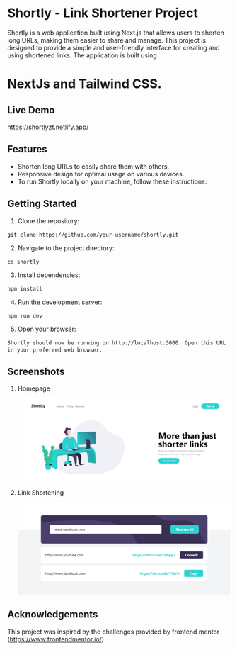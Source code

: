 # Shortly - Link Shortener Project
Shortly is a web application built using Next.js that allows users to shorten long URLs, making them easier to share and manage. This project is designed to provide a simple and user-friendly interface for creating and using shortened links.
The application is built using  <h1>NextJs and Tailwind CSS.</h1>

## Live Demo
https://shortlyzt.netlify.app/
## Features
- Shorten long URLs to easily share them with others.
- Responsive design for optimal usage on various devices.
- To run Shortly locally on your machine, follow these instructions:

## Getting Started
1. Clone the repository:
```
git clone https://github.com/your-username/shortly.git
 ```
2. Navigate to the project directory:

```
cd shortly
```
3. Install dependencies:
```
npm install
```
4. Run the development server:
```
npm run dev
```
5. Open your browser:
```
Shortly should now be running on http://localhost:3000. Open this URL in your preferred web browser.
```
## Screenshots
1. Homepage

    ![Homepage](/screenshots/HomePage.PNG)

2. Link Shortening

    ![Link Shortening](/screenshots/LinkShorten.PNG)

## Acknowledgements
This project was inspired by the challenges provided by frontend mentor (https://www.frontendmentor.io/)
